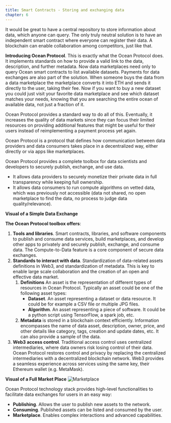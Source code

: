 ```yaml
---
title: Smart Contracts - Storing and exchanging data
chapter: 6
---
```


It would be great to have a central repository to store information about data, which anyone can query. The only truly neutral solution is to have an independent smart contract where everyone can register their data. A blockchain can enable collaboration among competitors, just like that.

**Introducing Ocean Protocol**. This is exactly what the Ocean Protocol does. It implements standards on how to provide a valid link to the data, description, and further metadata. Now data marketplaces need only to query Ocean smart contracts to list available datasets. Payments for data exchanges are also part of the solution. When someone buys the data from a data marketplace the marketplace converts it into ETH and sends it directly to the user, taking their fee. Now if you want to buy a new dataset you could just visit your favorite data marketplace and see which dataset matches your needs, knowing that you are searching the entire ocean of available data, not just a fraction of it.

Ocean Protocol provides a standard way to do all of this. Eventually, it increases the quality of data markets since they can focus their limited resources on providing additional features that might be useful for their users instead of reimplementing a payment process yet again.

Ocean Protocol is a protocol that defines how communication between data providers and data consumers takes place in a decentralized way, either directly or via apps like marketplaces.

Ocean Protocol provides a complete toolbox for data scientists and developers to securely publish, exchange, and use data.

- It allows data providers to securely monetize their private data in full transparency while keeping full ownership.
- It allows data consumers to run compute algorithms on vetted data, which was previously not accessible (data not shared, no open marketplace to find the data, no process to judge data quality/relevance).

**Visual of a Simple Data Exchange**

**The Ocean Protocol toolbox offers**:

1. **Tools and libraries**. Smart contracts, libraries, and software components to publish and consume data services, build marketplaces, and develop other apps to privately and securely publish, exchange, and consume data. The Compute-to-Data feature is a core component of secure data exchanges.
2. **Standards to interact with data**. Standardization of data-related assets definitions in Web3, and standardization of metadata. This is key to enable large scale collaboration and the creation of an open and effective data market.
   1. **Definitions** An asset is the representation of different types of resources in Ocean Protocol. Typically an asset could be one of the following asset types:
      - **Dataset**. An asset representing a dataset or data resource. It could be for example a CSV file or multiple JPG files.
      - **Algorithm**. An asset representing a piece of software. It could be a python script using TensorFlow, a spark job, etc.
   2. **Metadata** is stored in a blockchain context efficiently. Information encompasses the name of data asset, description, owner, price, and other details like category, tags, creation and update dates, etc. It can also provide a sample of the data.
3. **Web3 access control**. Traditional access control uses centralized intermediaries, where data owners risk losing control of their data. Ocean Protocol restores control and privacy by replacing the centralized intermediaries with a decentralized blockchain network. Web3 provides a seamless experience across services using the same key, their Ethereum wallet (e.g. MetaMask).

**Visual of a Full Market Place**
![Marketplace](https://raw.githubusercontent.com/deltaDAO/files/main/Marketplace_white.png)

Ocean Protocol technology stack provides high-level functionalities to facilitate data exchanges for users in an easy way:

- **Publishing**. Allows the user to publish new assets to the network.
- **Consuming**. Published assets can be listed and consumed by the user.
- **Marketplace**. Enables complex interactions and advanced capabilities.
